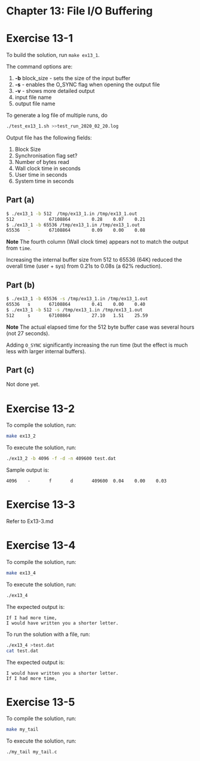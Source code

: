Chapter 13: File I/O Buffering
==============================

# Exercise 13-1

To build the solution, run `make ex13_1`.

The command options are:
1. __-b__ block_size - sets the size of the input buffer
1. __-s__ - enables the O_SYNC flag when opening the output file
1. __-v__ - shows more detailed output
1. input file name
1. output file name

To generate a log file of multiple runs, do
```bash
./test_ex13_1.sh >>test_run_2020_02_20.log
```

Output file has the following fields:
1. Block Size
2. Synchronisation flag set?
3. Number of bytes read
4. Wall clock time in seconds
5. User time in seconds
6. System time in seconds

## Part (a)

```bash
$ ./ex13_1 -b 512  /tmp/ex13_1.in /tmp/ex13_1.out 
512     -       67108864        0.28    0.07    0.21
$ ./ex13_1 -b 65536 /tmp/ex13_1.in /tmp/ex13_1.out 
65536   -       67108864        0.09    0.00    0.08
```

__Note__ The fourth column (Wall clock time) appears not to match the output from `time`.

Increasing the internal buffer size from 512 to 65536 (64K) reduced the overall time (user + sys) from 0.21s to 0.08s (a 62% reduction).

## Part (b)

```bash
$ ./ex13_1 -b 65536 -s /tmp/ex13_1.in /tmp/ex13_1.out 
65536   s       67108864        0.41    0.00    0.40
$ ./ex13_1 -b 512 -s /tmp/ex13_1.in /tmp/ex13_1.out 
512     s       67108864        27.10   1.51    25.59
```

__Note__ The actual elapsed time for the 512 byte buffer case was several hours (not 27 seconds).

Adding `O_SYNC` significantly increasing the run time (but the effect is much less with larger internal buffers).

## Part (c)

Not done yet.

# Exercise 13-2

To compile the solution, run:
```bash
make ex13_2
```

To execute the solution, run:
```bash
./ex13_2 -b 4096 -f -d -n 409600 test.dat
```

Sample output is:
```text
4096    -       f       d       409600  0.04    0.00    0.03
```

# Exercise 13-3

Refer to Ex13-3.md

# Exercise 13-4

To compile the solution, run:
```bash
make ex13_4
```

To execute the solution, run:
```bash
./ex13_4
```

The expected output is:
```text
If I had more time,
I would have written you a shorter letter.
```

To run the solution with a file, run:
```bash
./ex13_4 >test.dat
cat test.dat
```

The expected output is:
```text
I would have written you a shorter letter.
If I had more time,
```

# Exercise 13-5

To compile the solution, run:
```bash
make my_tail
```

To execute the solution, run:
```bash
./my_tail my_tail.c
```
